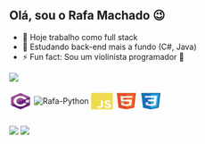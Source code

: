 ## Olá, sou o Rafa Machado 😉
<link rel="stylesheet" href="https://cdn.jsdelivr.net/gh/devicons/devicon@v2.15.1/devicon.min.css">

- 🔭 Hoje trabalho como full stack
- 🌱 Estudando back-end mais a fundo (C#, Java)
- ⚡ Fun fact: Sou um violinista programador 🎻

<picture>
  <source
    srcset="https://github-readme-stats.vercel.app/api?username=rafamachado06&show_icons=true&theme=dark"
    media="(prefers-color-scheme: dark)"
  />
  <source
    srcset="https://github-readme-stats.vercel.app/api?username=rafamachado06&show_icons=true"
    media="(prefers-color-scheme: light), (prefers-color-scheme: no-preference)"
  />
  <img src="https://github-readme-stats.vercel.app/api?username=rafamachado06&show_icons=true" />
</picture>

<div style="display: inline_block"><br>
  <img align="center" alt="Rafa-Csharp" height="30" width="40" src="https://raw.githubusercontent.com/devicons/devicon/master/icons/csharp/csharp-original.svg">
    <img align="center" alt="Rafa-Python" height="30" width="40" <img src="https://cdn.jsdelivr.net/gh/devicons/devicon/icons/angularjs/angularjs-original.svg" />
  <img align="center" alt="Rafa-Js" height="30" width="40"     
src="https://raw.githubusercontent.com/devicons/devicon/master/icons/javascript/javascript-plain.svg">
  <img align="center" alt="Rafa-HTML" height="30" width="40" src="https://raw.githubusercontent.com/devicons/devicon/master/icons/html5/html5-original.svg">
  <img align="center" alt="Rafa-CSS" height="30" width="40" src="https://raw.githubusercontent.com/devicons/devicon/master/icons/css3/css3-original.svg">
</div>

##

<div>
   <a href="https://instagram.com/rafael_machado39" target="_blank"><img src="https://img.shields.io/badge/-Instagram-%23E4405F?style=for-the-badge&logo=instagram&logoColor=white" target="_blank"></a>
   <a href="https://www.linkedin.com/in/rafael-machado-51b7b127a/" target="_blank"><img src="https://img.shields.io/badge/-LinkedIn-%230077B5?style=for-the-badge&logo=linkedin&logoColor=white" target="_blank"></a> 
</div>

